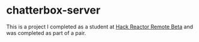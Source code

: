 # chatterbox-server
This is a project I completed as a student at [Hack Reactor Remote Beta](http://www.hackreactor.com/remote-beta) and was completed as part of a pair.
